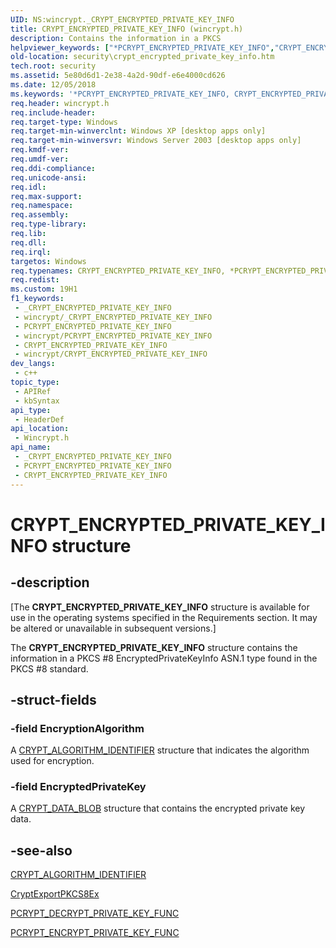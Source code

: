```yaml
---
UID: NS:wincrypt._CRYPT_ENCRYPTED_PRIVATE_KEY_INFO
title: CRYPT_ENCRYPTED_PRIVATE_KEY_INFO (wincrypt.h)
description: Contains the information in a PKCS
helpviewer_keywords: ["*PCRYPT_ENCRYPTED_PRIVATE_KEY_INFO","CRYPT_ENCRYPTED_PRIVATE_KEY_INFO","CRYPT_ENCRYPTED_PRIVATE_KEY_INFO structure [Security]","PCRYPT_ENCRYPTED_PRIVATE_KEY_INFO","PCRYPT_ENCRYPTED_PRIVATE_KEY_INFO structure pointer [Security]","security.crypt_encrypted_private_key_info","wincrypt/CRYPT_ENCRYPTED_PRIVATE_KEY_INFO","wincrypt/PCRYPT_ENCRYPTED_PRIVATE_KEY_INFO"]
old-location: security\crypt_encrypted_private_key_info.htm
tech.root: security
ms.assetid: 5e80d6d1-2e38-4a2d-90df-e6e4000cd626
ms.date: 12/05/2018
ms.keywords: '*PCRYPT_ENCRYPTED_PRIVATE_KEY_INFO, CRYPT_ENCRYPTED_PRIVATE_KEY_INFO, CRYPT_ENCRYPTED_PRIVATE_KEY_INFO structure [Security], PCRYPT_ENCRYPTED_PRIVATE_KEY_INFO, PCRYPT_ENCRYPTED_PRIVATE_KEY_INFO structure pointer [Security], security.crypt_encrypted_private_key_info, wincrypt/CRYPT_ENCRYPTED_PRIVATE_KEY_INFO, wincrypt/PCRYPT_ENCRYPTED_PRIVATE_KEY_INFO'
req.header: wincrypt.h
req.include-header: 
req.target-type: Windows
req.target-min-winverclnt: Windows XP [desktop apps only]
req.target-min-winversvr: Windows Server 2003 [desktop apps only]
req.kmdf-ver: 
req.umdf-ver: 
req.ddi-compliance: 
req.unicode-ansi: 
req.idl: 
req.max-support: 
req.namespace: 
req.assembly: 
req.type-library: 
req.lib: 
req.dll: 
req.irql: 
targetos: Windows
req.typenames: CRYPT_ENCRYPTED_PRIVATE_KEY_INFO, *PCRYPT_ENCRYPTED_PRIVATE_KEY_INFO
req.redist: 
ms.custom: 19H1
f1_keywords:
 - _CRYPT_ENCRYPTED_PRIVATE_KEY_INFO
 - wincrypt/_CRYPT_ENCRYPTED_PRIVATE_KEY_INFO
 - PCRYPT_ENCRYPTED_PRIVATE_KEY_INFO
 - wincrypt/PCRYPT_ENCRYPTED_PRIVATE_KEY_INFO
 - CRYPT_ENCRYPTED_PRIVATE_KEY_INFO
 - wincrypt/CRYPT_ENCRYPTED_PRIVATE_KEY_INFO
dev_langs:
 - c++
topic_type:
 - APIRef
 - kbSyntax
api_type:
 - HeaderDef
api_location:
 - Wincrypt.h
api_name:
 - _CRYPT_ENCRYPTED_PRIVATE_KEY_INFO
 - PCRYPT_ENCRYPTED_PRIVATE_KEY_INFO
 - CRYPT_ENCRYPTED_PRIVATE_KEY_INFO
---
```


# CRYPT_ENCRYPTED_PRIVATE_KEY_INFO structure


## -description

<p class="CCE_Message">[The <b>CRYPT_ENCRYPTED_PRIVATE_KEY_INFO</b> structure is available for use in the operating systems specified in the Requirements section. It may be altered or unavailable in subsequent versions.]

The <b>CRYPT_ENCRYPTED_PRIVATE_KEY_INFO</b> structure contains the information in a PKCS #8
EncryptedPrivateKeyInfo ASN.1 type found in the PKCS #8 standard.

## -struct-fields

### -field EncryptionAlgorithm

A <a href="/windows/desktop/api/wincrypt/ns-wincrypt-crypt_algorithm_identifier">CRYPT_ALGORITHM_IDENTIFIER</a> structure that indicates the algorithm used for encryption.

### -field EncryptedPrivateKey

A <a href="/previous-versions/windows/desktop/legacy/aa381414(v=vs.85)">CRYPT_DATA_BLOB</a> structure that contains the encrypted private key data.

## -see-also

<a href="/windows/desktop/api/wincrypt/ns-wincrypt-crypt_algorithm_identifier">CRYPT_ALGORITHM_IDENTIFIER</a>



<a href="/windows/desktop/api/wincrypt/nf-wincrypt-cryptexportpkcs8ex">CryptExportPKCS8Ex</a>



<a href="/windows/desktop/api/wincrypt/nc-wincrypt-pcrypt_decrypt_private_key_func">PCRYPT_DECRYPT_PRIVATE_KEY_FUNC</a>



<a href="/windows/desktop/api/wincrypt/nc-wincrypt-pcrypt_encrypt_private_key_func">PCRYPT_ENCRYPT_PRIVATE_KEY_FUNC</a>

